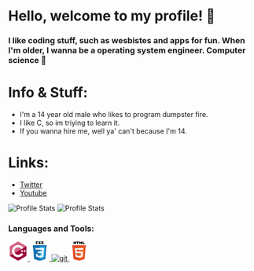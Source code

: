 # Hello, welcome to my profile! 👋
 
<h3>I like coding stuff, such as wesbistes and apps for fun. When I'm older, I wanna be a operating system engineer. Computer science 💪</h3>

# Info & Stuff:

- I'm a 14 year old male who likes to program dumpster fire.
- I like C, so im triying to learn it.
- If you wanna hire me, well ya' can't because I'm 14.

# Links:

- [Twitter](https://twitter.com/AWonkeyTortila "Twitter")
- [Youtube](https://www.youtube.com/channel/UCNEt8wd7BzBhzVEMJzD-ZFA "Youtube")

<!-- Spaghetti code. (Real spaghetti code is VALVe games.-->
<p align="left">
  <img src="https://github-readme-stats.vercel.app/api?username=AWonkeyTortila&show_icons=true&theme=tokyonight" alt="Profile Stats" height=200px/>
  <img src="https://github-readme-stats.vercel.app/api/top-langs/?username=AWonkeyTortila&layout=compact&theme=tokyonight" alt="Profile Stats" height=200px/>
</p>

<h3 align="left">Languages and Tools:</h3>
<p align="left"> <a href="https://www.w3schools.com/cpp/" target="_blank"> <img src="https://raw.githubusercontent.com/devicons/devicon/master/icons/cplusplus/cplusplus-original.svg" alt="cplusplus" width="40" height="40"/> </a> <a href="https://www.w3schools.com/css/" target="_blank"> <img src="https://raw.githubusercontent.com/devicons/devicon/master/icons/css3/css3-original-wordmark.svg" alt="css3" width="40" height="40"/> </a> <a href="https://git-scm.com/" target="_blank"> <img src="https://www.vectorlogo.zone/logos/git-scm/git-scm-icon.svg" alt="git" width="40" height="40"/> </a> <a href="https://www.w3.org/html/" target="_blank"> <img src="https://raw.githubusercontent.com/devicons/devicon/master/icons/html5/html5-original-wordmark.svg" alt="html5" width="40" height="40"/> </a> </p>
